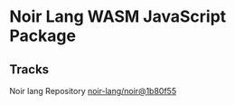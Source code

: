 # Noir Lang WASM JavaScript Package

## Tracks
Noir lang Repository [noir-lang/noir@1b80f55](https://github.com/noir-lang/noir/tree/1b80f559599c2a7d7b8697f42f63db8e59d318c5)